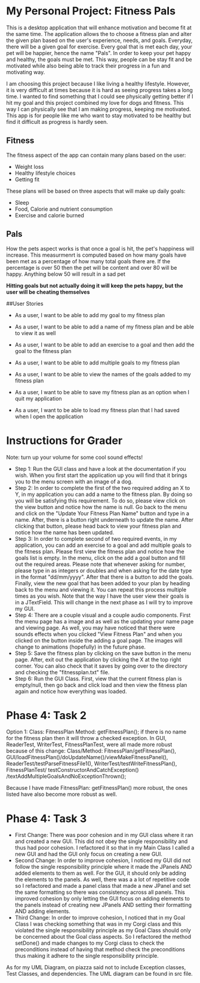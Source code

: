 # My Personal Project: Fitness Pals



This is a desktop application that will enhance motivation and become fit at the same time. The application allows the
to choose a fitness plan and alter the given plan based on the user's experience, needs, and goals. Everyday, there will
be a given goal for exercise. Every goal that is met each day, your pet will be happier, hence the name "Pals". 
In order to keep your pet happy and healthy, the goals must be met. 
This way, people can be stay fit and be motivated while also being able to track their progress in a fun and motivating
way.  

I am choosing this project because I like living a healthy lifestyle. However, it is very difficult at times because it 
is hard as seeing progress takes a long time. I wanted to find something that I could see physically getting better if I
hit my goal and this project combined my love for dogs and fitness. This way I can physically see that I am making
progress, keeping me motivated. This app is for people like me who want to stay motivated to be healthy but find it 
difficult as progress is hardly seen.



## Fitness

The fitness aspect of the app can contain many plans based on the user:

- Weight loss
- Healthy lifestyle choices
- Getting fit

These plans will be based on three aspects that will make up daily goals:

- Sleep
- Food, Calorie and nutrient consumption
- Exercise and calorie burned


## Pals

How the pets aspect works is that once a goal is hit, the pet's happiness will increase. This measurmenrt is computed 
based on how many goals have been met as a percentage of how many total goals there are. If the percentage is over 50 
then the pet will be content and over 80 will be happy. Anything below 50 will result in a sad pet


**Hitting goals but not actually doing it will keep the pets happy, but the user will be cheating themselves**

##User Stories

- As a user, I want to be able to add my goal to my fitness plan
- As a user, I want to be able to add a name of my fitness plan and be able to view it as well
- As a user, I want to be able to add an exercise to a goal and then add the goal to the fitness plan
- As a user, I want to be able to add multiple goals to my fitness plan
- As a user, I want to be able to view the names of the goals added to my fitness plan

- As a user, I want to be able to save my fitness plan as an option when I quit my application
- As a user, I want to be able to load my fitness plan that I had saved when I open the application

# Instructions for Grader

Note: turn up your volume for some cool sound effects!

- Step 1: Run the GUI class and have a look at the documentation if you wish. When you first start the application up
you will find that it brings you to the menu screen with an image of a dog. 
- Step 2: In order to complete the first of the two required adding an X to  Y, in my application you can add a name to 
the fitness plan. By doing so you will be satisfying this requirement. To do so, please view click on the view button
and notice how the name is null. Go back to the menu and click on the "Update Your Fitness Plan Name" button and type in
a name. After, there is a button right underneath to update the name. After clicking that button, please head back to 
view your fitness plan and notice how the name has been updated. 
- Step 3: In order to complete second of two required events, in my application, you can add an exercise to a goal and 
add multiple goals to the fitness plan. Please first view the fitness plan and notice how the goals list is empty. 
In the menu, click on the
add a goal button and fill out the required areas. Please note that whenever asking for number, please type in as
integers or doubles and when asking for the date type in the format "dd/mm/yyyy". After that there is a button to add 
the goals. Finally, view the new goal that has been added to 
your plan by heading back to the menu and viewing it. You can repeat this process multiple times as you wish. 
Note that the way I have the user view their goals is in a
JTextField. This will change in the next phase as I will try to improve my GUI. 
- Step 4: There are a couple visual and a couple audio components. First the menu page has a image and as well as the 
updating your name page and viewing page. As well, you may have noticed that there were sounds effects when you clicked 
"View Fitness Plan" and when you clicked on the button inside the adding a goal page. The images will change to 
animations (hopefully) in the future phase. 
- Step 5: Save the fitness plan by clicking on the save button in the menu page. After, exit out the application by 
clicking the X at the top right corner. You can also check that it saves by going over to the directory and checking the 
"fitnessplan.txt" file. 
- Step 6: Run the GUI Class. First, view that the current fitness plan is empty/null, then go back and click load and 
then view the fitness plan again and notice how everything was loaded.

# Phase 4: Task 2

Option 1: Class: FitnessPlan Method: getFitnessPlan(); if there is no name for the fitness plan then 
it will throw a checked exception. In GUI, ReaderTest, WriterTest, FitnessPlanTest, were all made more robust because of
this change:
Class/Method: FitnessPlan/getFitnessPlan(), GUI/loadFitnessPlan()/doUpdateName()/viewMakeFitnessPanel(), 
ReaderTest/testParseFitnessFile1(), WriterTest/testWriteFitnessPlan(), FitnessPlanTest/
testConstructorAndCatchException()
/textAddMultipleGoalsAndNoExceptionThrown();

Because I have made FitnessPlan: getFitnessPlan() more robust, the ones listed have also become more robust as well.

# Phase 4: Task 3

- First Change: There was poor cohesion and in my GUI class where it ran and created a new GUI. This did not obey the 
single
responsibility and thus had poor cohesion. I refactored it so that in my Main Class I called a new GUI and had the GUI
only focus on creating a new GUI. 
- Second Change: In order to improve cohesion, I noticed my GUI did not follow the single responsibility principle
where it made the JPanels AND added elements to them as well. For the GUI, it should only be adding the elements to the 
panels. As well, there was a a lot of repetitive code so I refactored and made a panel class that made a new JPanel 
and set the same formatting so there was consistency across all panels. This improved cohesion by only letting the GUI 
focus on 
adding elements to the panels instead of creating new JPanels AND setting their formatting AND adding elements.
- Third Change: In order to improve cohesion, I noticed that in my Goal Class I was checking something that was in my 
Corgi class and this violated the single responsibility principle as my Goal Class should only be concerned about the 
Goal class aspects. So I refactored the method setDone() and made changes to my Corgi class to check the preconditions
instead of having that method check the preconditions thus making it adhere to the single responsibility principle.

As for my UML Diagram, on piazza said not to include Exception classes, Test Classes, and dependencies. The UML diagram
can be found in src file.  



       